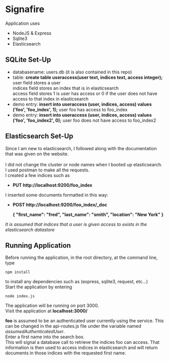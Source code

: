 Signafire
==========

Application uses
- NodeJS & Express
- Sqlite3
- Elasticsearch

SQLite Set-Up 
--------------
- databasename: users.db (it is also contained in this repo)
- table: **create table useraccess(user text, indices text, access integer);**
<br />user field stores a user
<br />indices field stores an index that is in elasticsearch
<br />access field stores 1 is user has access or 0 if the user does not have access to that index in elasticsearch
- demo entry: **insert into useraccess (user, indices, access) values ('foo', 'foo_index', 1);**
user foo has access to foo_index
- demo entry: **insert into useraccess (user, indices, access) values ('foo', 'foo_index2', 0);**
user foo does not have access to foo_index2


Elasticsearch Set-Up
--------------
Since I am new to elasticsearch, I followed along with the documentation that was given on the website.  
<br />I did not change the cluster or node names when I booted up elasticsearch.
<br />I used postman to make all the requests.
<br />I created a few indices such as 
- **PUT http://localhost:9200/foo_index**

I inserted some documents formatted in this way:
- **POST http://localhost:9200/foo_index/_doc**
	
	**{
		"first_name": "fred",
		"last_name": "smith",
		"location": "New York"
	}**

*It is assumed that indices that a user is given access to exists in the elasticsearch datastore*

Running Application
--------------
Before running the application, in the root directory, at the command line, type
	
	npm install
to install any dependencies such as (express, sqlite3, request, etc...)
<br />Start the application by entering 

	node index.js

The application will be running on port 3000.
<br />Visit the application at **localhost:3000/**

**foo** is assumed to be an authenticated user currently using the service. This can be changed in the api-routes.js file under the 
variable named *assumedAuthenticatedUser*.
<br />Enter a first name into the search box. 
<br />This will signal a database call to retrieve the indices foo can access. That information is then 
used to access indices in elasticsearch and will return documents in those indices with the requested first name.

